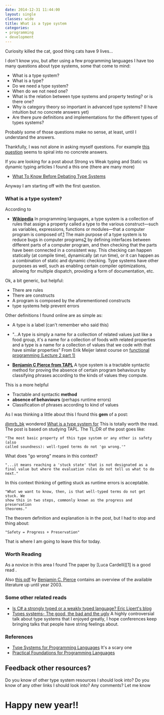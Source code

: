 ```yaml
---
date: 2014-12-31 11:44:00
layout: single
classes: wide
title: What is a type system
categories:
- programming 
- development
---
```


Curiosity killed the cat, good thing cats have 9 lives...


I don't know you, but after using a few programming languages I have too many questions about type systems, some that come to mind:

* What is a type system? 
* What is a type?
* Do we need a type system? 
* When do we not need one?
* What is the relation between type systems and property testing? or is there one?
* Why is category theory so important in advanced type systems? (I have intuition but no concrete answers yet) 
* Are there pure definitions and implementations for the different types of types systems?

Probably some of those questions make no sense, at least, until I understand the answers.

Thankfully, I was not alone in asking myself questions. For example [this question](http://lambda-the-ultimate.org/node/412) seems to spiral into no concrete answers. 

If you are looking for a post about  Strong vs Weak typing and Static vs dynamic typing articles I found a this one (there are many more)

* [What To Know Before Debating Type Systems](https://cdsmith.wordpress.com/2011/01/09/an-old-article-i-wrote/)


Anyway I am starting off with the first question.

### What is a type system? 

According to

* [**Wikipedia**](http://en.wikipedia.org/wiki/Type_system#cite_note-FOOTNOTECardelli20041-2) In programming languages, a type system is a collection of rules that assign a property called a type to the various construct—​such as variables, expressions, functions or modules—​that a computer program is composed of.[1](http://www.cis.upenn.edu/~bcpierce/tapl/) The main purpose of a type system is to reduce bugs in computer programs[2](http://lucacardelli.name/Papers/TypeSystems.pdf) by defining interfaces between different parts of a computer program, and then checking that the parts have been connected in a consistent way. This checking can happen statically (at compile time), dynamically (at run time), or it can happen as a combination of static and dynamic checking. Type systems have other purposes as well, such as enabling certain compiler optimizations, allowing for multiple dispatch, providing a form of documentation, etc.

Ok, a bit generic, but helpful:

* There are rules 
* There are constructs
* A program is composed by the aforementioned constructs
* type systems help prevent errors


Other definitions I found online are as simple as:

* A type is a label (can't remember who said this)
* "...A type is simply a name for a collection of related values just like a food group, it's a name for a collection of foods with related properties
and a type is a name for a collection of values that we code with
that have similar properties" From Erik Meijer latest course on [functional programming (Lecture 2 part 1)](https://courses.edx.org/courses/DelftX/FP101x/3T2014/info)

* [**Benjamin C Pierce from TAPL**](http://www.cis.upenn.edu/~bcpierce/tapl/index.html) A type system is a tractable syntactic method for proving the absence of certain program behaviours by classifying phrases according to the kinds of values they compute. 

This is a more helpful

* Tractable and syntactic **method**
* **absence of behaviours** (perhaps runtime errors)
* Classification of phrases according to kind of values

As I was thinking a little about this I found this **gem** of a post:

[@mrb_bk](http://twitter.com/mrb_bk) wondered [What is a type system for](http://michaelrbernste.in/2014/02/17/what-is-a-type-system-for.html) This is totally worth the read. The post is based on studying TAPL. The TL;DR of the post goes like:
 
    "The most basic property of this type system or any other is safety (also
    called soundness): well-typed terms do not 'go wrong.'"

What does "go wrong" means in this context?

    "...it means reaching a 'stuck state' that is not designated as a 
    final value but where the evaluation rules do not tell us what to do next."

In this context thinking of getting stuck as runtime errors is acceptable.

    "What we want to know, then, is that well-typed terms do not get stuck. We 
    show this in two steps, commonly known as the progress and preservation 
    theorems."

The theorem definition and explanation is in the post, but I had to stop and thing about:

    "Safety = Progress + Preservation"

That is where I am going to leave this for today. 

### Worth Reading

As a novice in this area I found The paper by [Luca Cardelli][1] is a good read .

Also [this pdf](http://www.cis.upenn.edu/~bcpierce/papers/tng-lics2003-slides.pdf) by [Benjamin C. Pierce](http://www.cis.upenn.edu/~bcpierce/) contains an overview of the available literature up until year 2003. 

### Some other related reads


* [Is C# a strongly typed or a weakly typed language? Eric Lipert's blog](http://blogs.msdn.com/b/ericlippert/archive/2012/10/15/is-c-a-strongly-typed-or-a-weakly-typed-language.aspx)
* [Types systems- The good, the bad and the ugly](https://www.youtube.com/watch?v=SWTWkYbcWU0) A highly controversial talk about type systems that I enjoyed greatly, I hope conferences keep bringing talks that people have string feelings about. 

### References


* [Type Systems for Programming Languages](http://www.cs.cmu.edu/~rwh/misc/tspl.pdf) It's a scary one 
* [Practical Foundations for Programming Languages](http://www.cs.cmu.edu/~rwh/plbook/book.pdf)


## Feedback other resources?

Do you know of other type system resources I should look into? 
Do you know of any other links I should look into?
Any comments? Let me know

# Happy new year!! 
